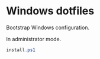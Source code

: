 # Windows dotfiles

Bootstrap Windows configuration.

In administrator mode.

```powershell
install.ps1
```

